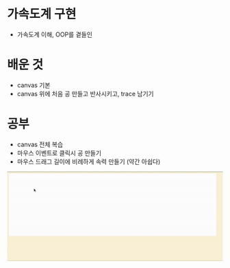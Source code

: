 # 가속도계 구현

* 가속도계 이해, OOP를 곁들인

# 배운 것

* canvas 기본
* canvas 위에 처음 공 만들고 반사시키고, trace 남기기

# 공부

* canvas 전체 복습
* 마우스 이벤트로 클릭시 공 만들기
* 마우스 드래그 길이에 비례하게 속력 만들기 (약간 아쉽다)

<img src="./bounce-ball.gif">